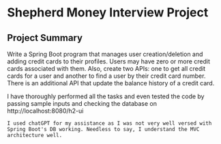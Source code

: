# Shepherd Money Interview Project

## Project Summary
Write a Spring Boot program that manages user creation/deletion and adding credit cards to their profiles. Users may have zero or more credit cards associated with them. Also, create two APIs: one to get all credit cards for a user and another to find a user by their credit card number. There is an additional API that update the balance history of a credit card.

I have thoroughly performed all the tasks and even tested the code by passing sample inputs and checking the database on http://localhost:8080/h2-ui 


```
I used chatGPT for my assistance as I was not very well versed with Spring Boot's DB working. Needless to say, I understand the MVC architecture well.
```
